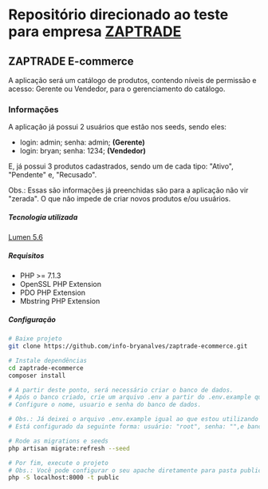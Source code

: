 # Repositório direcionado ao teste para empresa [ZAPTRADE](http://www.zaptrade.com.br/)

## ZAPTRADE E-commerce

A aplicação será um catálogo de produtos, contendo níveis de permissão e acesso: Gerente ou Vendedor, para o gerenciamento do catálogo.

### Informações

A aplicação já possui 2 usuários que estão nos seeds, sendo eles:
- login: admin; senha: admin; **(Gerente)**
- login: bryan; senha: 1234; **(Vendedor)**

E, já possui 3 produtos cadastrados, sendo um de cada tipo: "Ativo", "Pendente" e, "Recusado".

Obs.: Essas são informações já preenchidas são para a aplicação não vir "zerada".
O que não impede de criar novos produtos e/ou usuários.

##### Tecnologia utilizada
[Lumen 5.6](https://lumen.laravel.com/docs/5.6)

##### Requisitos
- PHP >= 7.1.3
- OpenSSL PHP Extension
- PDO PHP Extension
- Mbstring PHP Extension

##### Configuração
``` bash
# Baixe projeto
git clone https://github.com/info-bryanalves/zaptrade-ecommerce.git

# Instale dependências
cd zaptrade-ecommerce
composer install

# A partir deste ponto, será necessário criar o banco de dados.
# Após o banco criado, crie um arquivo .env a partir do .env.example que esta na raiza da aplicar.
# Configure o nome, usuario e senha do banco de dados.

# Obs.: Já deixei o arquivo .env.example igual ao que estou utilizando somente para facilidade na apresentação.
# Está configurado da seguinte forma: usuário: "root", senha: "",e banco: "zaptrade".

# Rode as migrations e seeds
php artisan migrate:refresh --seed

# Por fim, execute o projeto
# Obs.: Você pode configurar o seu apache diretamente para pasta public do projeto que irá ter o mesmo efeito;
php -S localhost:8000 -t public
